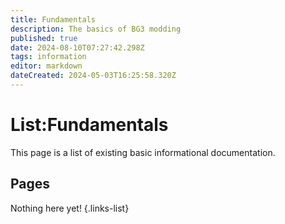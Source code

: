 ```yaml
---
title: Fundamentals
description: The basics of BG3 modding
published: true
date: 2024-08-10T07:27:42.298Z
tags: information
editor: markdown
dateCreated: 2024-05-03T16:25:58.320Z
---
```


# List:Fundamentals
This page is a list of existing basic informational documentation.

## Pages
Nothing here yet!
{.links-list}